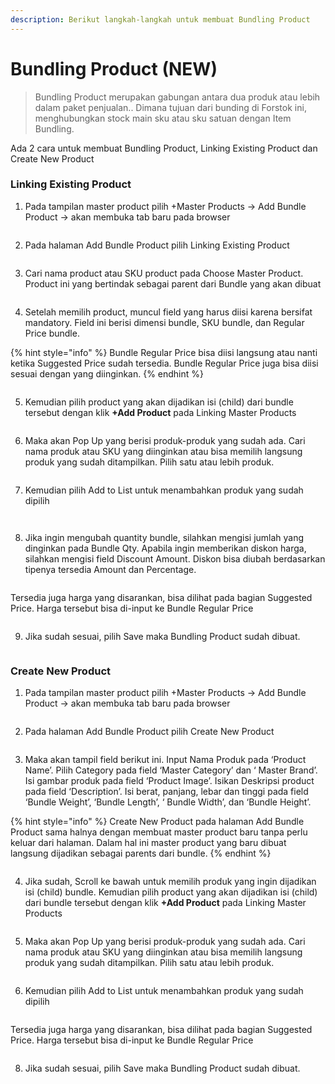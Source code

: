 ```yaml
---
description: Berikut langkah-langkah untuk membuat Bundling Product
---
```


# Bundling Product (NEW)

> Bundling Product merupakan gabungan antara dua produk atau lebih dalam paket penjualan.. Dimana tujuan dari bunding di Forstok ini, menghubungkan stock main sku atau sku satuan dengan Item Bundling.

Ada 2 cara untuk membuat Bundling Product, Linking Existing Product dan Create New Product

### Linking Existing Product

1. Pada tampilan master product pilih +Master Products -> Add Bundle Product -> akan membuka tab baru pada browser

<figure><img src="../../.gitbook/assets/image (37) (2).png" alt=""><figcaption></figcaption></figure>

2. Pada halaman Add Bundle Product pilih Linking Existing Product

<figure><img src="../../.gitbook/assets/image (42) (2).png" alt=""><figcaption></figcaption></figure>

3. Cari nama product atau SKU product pada Choose Master Product. Product ini yang bertindak sebagai parent dari Bundle yang akan dibuat

<figure><img src="../../.gitbook/assets/image (1) (1) (2).png" alt=""><figcaption></figcaption></figure>

4. Setelah memilih product, muncul field yang harus diisi karena bersifat mandatory. Field ini berisi dimensi bundle, SKU bundle, dan Regular Price bundle.&#x20;

{% hint style="info" %}
Bundle Regular Price bisa diisi langsung atau nanti ketika Suggested Price sudah tersedia. Bundle Regular Price juga bisa diisi sesuai dengan yang diinginkan.
{% endhint %}

<figure><img src="../../.gitbook/assets/image (39) (1) (2).png" alt=""><figcaption></figcaption></figure>

5. Kemudian pilih product yang akan dijadikan isi (child) dari bundle tersebut dengan klik **+Add Product** pada Linking Master Products

<figure><img src="../../.gitbook/assets/image (8) (2) (3).png" alt=""><figcaption></figcaption></figure>

6. Maka akan Pop Up yang berisi produk-produk yang sudah ada. Cari nama produk atau SKU yang diinginkan atau bisa memilih langsung produk yang sudah ditampilkan. Pilih satu atau lebih produk.

<figure><img src="../../.gitbook/assets/image (20) (2).png" alt=""><figcaption></figcaption></figure>

7. Kemudian pilih Add to List untuk menambahkan produk yang sudah dipilih

<figure><img src="../../.gitbook/assets/image (18).png" alt=""><figcaption></figcaption></figure>

<figure><img src="../../.gitbook/assets/image (35) (2).png" alt=""><figcaption></figcaption></figure>

8. Jika ingin mengubah quantity bundle, silahkan mengisi jumlah yang dinginkan pada Bundle Qty. Apabila ingin memberikan diskon harga, silahkan mengisi field Discount Amount. Diskon bisa diubah berdasarkan tipenya tersedia Amount dan Percentage.

<figure><img src="../../.gitbook/assets/image (15) (2).png" alt=""><figcaption></figcaption></figure>

Tersedia juga harga yang disarankan, bisa dilihat pada bagian Suggested Price. Harga tersebut bisa di-input ke Bundle Regular Price

<figure><img src="../../.gitbook/assets/image (6) (1).png" alt=""><figcaption></figcaption></figure>

9. Jika sudah sesuai, pilih Save maka Bundling Product sudah dibuat.

<figure><img src="../../.gitbook/assets/image (7) (1).png" alt=""><figcaption></figcaption></figure>

### Create New Product

1. Pada tampilan master product pilih +Master Products -> Add Bundle Product -> akan membuka tab baru pada browser

<figure><img src="../../.gitbook/assets/image (4) (4).png" alt=""><figcaption></figcaption></figure>

2. Pada halaman Add Bundle Product pilih Create New Product

<figure><img src="../../.gitbook/assets/image (41) (2).png" alt=""><figcaption></figcaption></figure>

3. Maka akan tampil field berikut ini. Input Nama Produk pada ‘Product Name’. Pilih Category pada field ‘Master Category’ dan ‘ Master Brand’. Isi gambar produk pada field ‘Product Image’. Isikan Deskripsi product pada field ‘Description’. Isi berat, panjang, lebar dan tinggi pada field ‘Bundle Weight’, ‘Bundle Length’, ‘ Bundle Width’, dan ‘Bundle Height’.

{% hint style="info" %}
Create New Product pada halaman Add Bundle Product sama halnya dengan membuat master product baru tanpa perlu keluar dari halaman. Dalam hal ini master product yang baru dibuat langsung dijadikan sebagai parents dari bundle.
{% endhint %}

<figure><img src="../../.gitbook/assets/image (32) (2).png" alt=""><figcaption></figcaption></figure>

4. Jika sudah, Scroll ke bawah untuk memilih produk yang ingin dijadikan isi (child) bundle. Kemudian pilih product yang akan dijadikan isi (child) dari bundle tersebut dengan klik **+Add Product** pada Linking Master Products

<figure><img src="../../.gitbook/assets/image (34) (2).png" alt=""><figcaption></figcaption></figure>

5. Maka akan Pop Up yang berisi produk-produk yang sudah ada. Cari nama produk atau SKU yang diinginkan atau bisa memilih langsung produk yang sudah ditampilkan. Pilih satu atau lebih produk.

<figure><img src="../../.gitbook/assets/image (1) (1).png" alt=""><figcaption></figcaption></figure>

6. Kemudian pilih Add to List untuk menambahkan produk yang sudah dipilih

<figure><img src="../../.gitbook/assets/image (11) (1).png" alt=""><figcaption></figcaption></figure>

Tersedia juga harga yang disarankan, bisa dilihat pada bagian Suggested Price. Harga tersebut bisa di-input ke Bundle Regular Price

<figure><img src="../../.gitbook/assets/image (38) (2).png" alt=""><figcaption></figcaption></figure>

8. Jika sudah sesuai, pilih Save maka Bundling Product sudah dibuat.

<figure><img src="../../.gitbook/assets/image (19) (2).png" alt=""><figcaption></figcaption></figure>

